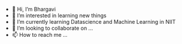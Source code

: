 - 👋 Hi, I’m Bhargavi
- 👀 I’m interested in learning new things
- 🌱 I’m currently learning Datascience and Machine Learning in NIIT
- 💞️ I’m looking to collaborate on ...
- 📫 How to reach me ...

<!---
bhargavikutty/bhargavikutty is a ✨ special ✨ repository because its `README.md` (this file) appears on your GitHub profile.
You can click the Preview link to take a look at your changes.
--->
